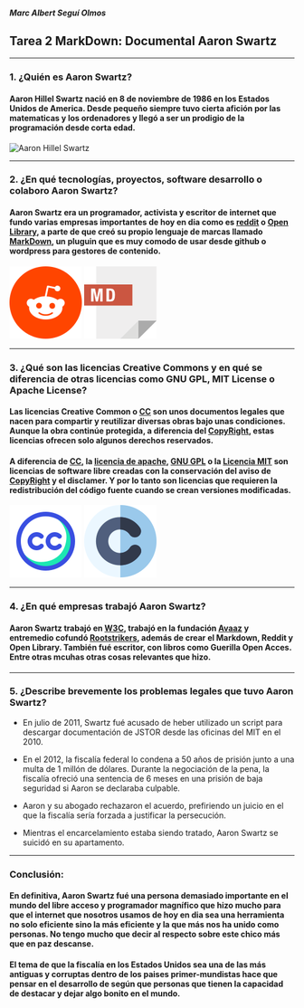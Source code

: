 #### _Marc Albert Seguí Olmos_
## **Tarea 2 MarkDown: Documental Aaron Swartz**
---
### **1. ¿Quién es Aaron Swartz?**
#### Aaron Hillel Swartz nació en 8 de noviembre de 1986 en los Estados Unidos de America. Desde pequeño siempre tuvo cierta afición por las matematicas y los ordenadores y llegó a ser un prodigio de la programación desde corta edad.

![Aaron Hillel Swartz](https://e00-elmundo.uecdn.es/elmundo/imagenes/2013/01/12/navegante/1358023351_0.jpg)

---

### **2. ¿En qué tecnologías, proyectos, software desarrollo o colaboro Aaron Swartz?**
#### Aaron Swartz era un programador, activista y escritor de internet que fundo varias empresas importantes de hoy en dia como es [reddit](https://www.reddit.com/) o [Open Library](https://openlibrary.org/), a parte de que creó su propio lenguaje de marcas llamado [MarkDown](https://markdown.es/), un pluguin que es muy comodo de usar desde github o wordpress para gestores de contenido.

![Reddit](IMG/reddit.png "Reddit") ![MarkDown](IMG/md(1).png "MarkDown")

---

### **3. ¿Qué son las licencias Creative Commons y en qué se diferencia de otras licencias como GNU GPL, MIT License o Apache License?**

#### Las licencias Creative Common o [CC](https://creativecommons.org/) son unos documentos legales que nacen para compartir y reutilizar diversas obras bajo unas condiciones. Aunque la obra continúe protegida, a diferencia del [CopyRight](https://copyright.es/), estas licencias ofrecen solo algunos derechos reservados.

#### A diferencia de [CC](https://creativecommons.org/), la [licencia de apache](https://www.apache.org/licenses/LICENSE-2.0), [GNU GPL](https://www.gnu.org/licenses/gpl-3.0.html) o la [Licencia MIT](https://www.mit.edu/) son licencias de software libre creadas con la conservación del aviso de [CopyRight](https://copyright.es/) y el disclamer. Y por lo tanto son licencias que requieren la redistribución del código fuente cuando se crean versiones modificadas.

![CC](IMG/comun-creativo.png "Creative Commons") ![C](IMG/derechos-de-autor.png "Copyright")

---

### **4. ¿En qué empresas trabajó Aaron Swartz?**

#### Aaron Swartz trabajó en [W3C](https://www.w3.org/), trabajó en la fundación [Avaaz](https://secure.avaaz.org/page/es/) y entremedio cofundó [Rootstrikers](https://www.rootstrikers.org/#!/), además de crear el Markdown, Reddit y Open Library. También fué escritor, con libros como Guerilla Open Acces. Entre otras mcuhas otras cosas relevantes que hizo.

---

### **5. ¿Describe brevemente los problemas legales que tuvo Aaron Swartz?**

+ En julio de 2011, Swartz fué acusado de heber utilizado un script para descargar documentación de JSTOR desde las oficinas del MIT en el 2010.

+ En el 2012, la fiscalía federal lo condena a 50 años de prisión junto a una multa de 1 millón de dólares. Durante la negociación de la pena, la fiscalía ofreció una sentencia de 6 meses en una prisión de baja seguridad si Aaron se declaraba culpable. 

+ Aaron y su abogado rechazaron el acuerdo, prefiriendo un juicio en el que la fiscalía sería forzada a justificar la persecución. 

+ Mientras el encarcelamiento estaba siendo tratado, Aaron Swartz se suicidó en su apartamento.

---

### **Conclusión:**

#### En definitiva, Aaron Swartz fué una persona demasiado importante en el mundo del libre acceso y programador magnífico que hizo mucho para que el internet que nosotros usamos de hoy en dia sea una herramienta no solo eficiente sino la más eficiente y la que más nos ha unido como personas. No tengo mucho que decir al respecto sobre este chico más que en paz descanse.

#### El tema de que la fiscalía en los Estados Unidos sea una de las más antiguas y corruptas dentro de los paises primer-mundistas hace que pensar en el desarrollo de según que personas que tienen la capacidad de destacar y dejar algo bonito en el mundo.

